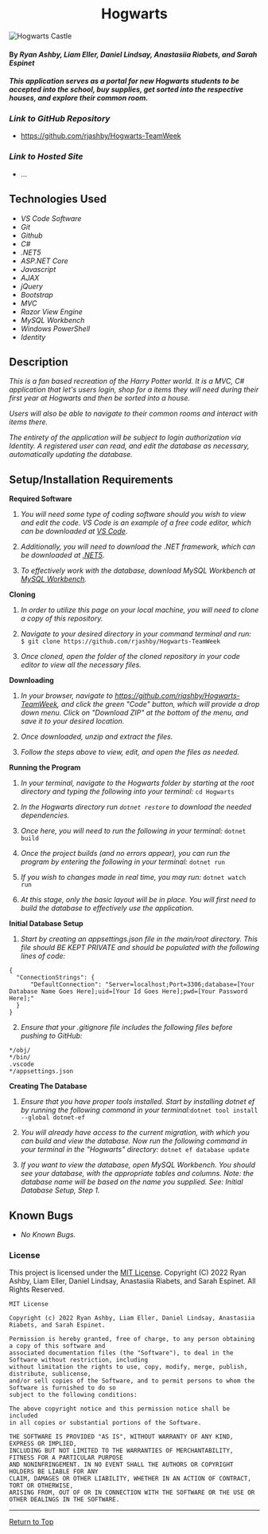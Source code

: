 <h1 align="center">Hogwarts</h1> 

![Hogwarts Castle](https://static.onecms.io/wp-content/uploads/sites/6/2018/07/hogwarts1-2000.jpg)

#### By _**Ryan Ashby, Liam Eller, Daniel Lindsay, Anastasiia Riabets, and Sarah Espinet**_ 

#### _This application serves as a portal for new Hogwarts students to be accepted into the school, buy supplies, get sorted into the respective houses, and explore their common room._

### _Link to GitHub Repository_

* https://github.com/rjashby/Hogwarts-TeamWeek

### _Link to Hosted Site_

* ...

## Technologies Used 

* _VS Code Software_
* _Git_
* _Github_
* _C#_
* _.NET5_
* _ASP.NET Core_
* _Javascript_
* _AJAX_
* _jQuery_
* _Bootstrap_
* _MVC_
* _Razor View Engine_
* _MySQL Workbench_
* _Windows PowerShell_
* _Identity_

## Description 

_This is a fan based recreation of the Harry Potter world. It is a MVC, C# application that let's users login, shop for a items they will need during their first year at Hogwarts and then be sorted into a house._

_Users will also be able to navigate to their common rooms and interact with items there._

_The entirety of the application will be subject to login authorization via Identity. A registered user can read, and edit the database as necessary, automatically updating the database._
 
## Setup/Installation Requirements 

**Required Software**

1) _You will need some type of coding software should you wish to view and edit the code. VS Code is an example of a free code editor, which can be downloaded at [VS Code](https://code.visualstudio.com/)_.

2) _Additionally, you will need to download the .NET framework, which can be downloaded at [.NET5](https://dotnet.microsoft.com/en-us/download/dotnet/5.0)_.

3) _To effectively work with the database, download MySQL Workbench at [MySQL Workbench](https://dev.mysql.com/downloads/workbench/)._


**Cloning**

1) _In order to utilize this page on your local machine, you will need to clone a copy of this repository._

2) _Navigate to your desired directory in your command terminal and run:_ ``` $ git clone https://github.com/rjashby/Hogwarts-TeamWeek```

3) _Once cloned, open the folder of the cloned repository in your code editor to view all the necessary files._


**Downloading**

1) _In your browser, navigate to https://github.com/rjashby/Hogwarts-TeamWeek, and click the green "Code" button, which will provide a drop down menu. Click on "Download ZIP" at the bottom of the menu, and save it to your desired location._

2) _Once downloaded, unzip and extract the files._

3) _Follow the steps above to view, edit, and open the files as needed._


**Running the Program**

1) _In your terminal, navigate to the Hogwarts folder by starting at the root directory and typing the following into your terminal:_ ```cd Hogwarts```

2) _In the Hogwarts directory run ```dotnet restore``` to download the needed dependencies._

3) _Once here, you will need to run the following in your terminal:_ ```dotnet build```

4) _Once the project builds (and no errors appear), you can run the program by entering the following in your terminal:_ ```dotnet run```

5) _If you wish to changes made in real time, you may run:_ ```dotnet watch run```

6) _At this stage, only the basic layout will be in place. You will first need to build the database to effectively use the application._


**Initial Database Setup** 

1) _Start by creating an appsettings.json file in the main/root directory. This file should BE KEPT PRIVATE and should be populated with the following lines of code:_

```
{
  "ConnectionStrings": {
      "DefaultConnection": "Server=localhost;Port=3306;database=[Your Database Name Goes Here];uid=[Your Id Goes Here];pwd=[Your Password Here];"
  }
}
```
2) _Ensure that your .gitignore file includes the following files before pushing to GitHub:_

``` 
*/obj/
*/bin/
.vscode
*/appsettings.json
```

**Creating The Database**

1) _Ensure that you have proper tools installed. Start by installing dotnet ef by running the following command in your terminal:_```dotnet tool install --global dotnet-ef```

2) _You will already have access to the current migration, with which you can build and view the database. Now run the following command in your terminal in the "Hogwarts" directory:_ ```dotnet ef database update```

3) _If you want to view the database, open MySQL Workbench. You should see your database, with the appropriate tables and columns. Note: the database name will be based on the name you supplied. See: Initial Database Setup, Step 1._

## Known Bugs 

* _No Known Bugs._  

### License

This project is licensed under the [MIT License](https://opensource.org/licenses/MIT). Copyright (C) 2022 Ryan Ashby, Liam Eller, Daniel Lindsay, Anastasiia Riabets, and Sarah Espinet. All Rights Reserved.

```
MIT License

Copyright (c) 2022 Ryan Ashby, Liam Eller, Daniel Lindsay, Anastasiia Riabets, and Sarah Espinet.

Permission is hereby granted, free of charge, to any person obtaining a copy of this software and 
associated documentation files (the "Software"), to deal in the Software without restriction, including 
without limitation the rights to use, copy, modify, merge, publish, distribute, sublicense, 
and/or sell copies of the Software, and to permit persons to whom the Software is furnished to do so 
subject to the following conditions:

The above copyright notice and this permission notice shall be included 
in all copies or substantial portions of the Software.

THE SOFTWARE IS PROVIDED "AS IS", WITHOUT WARRANTY OF ANY KIND, EXPRESS OR IMPLIED, 
INCLUDING BUT NOT LIMITED TO THE WARRANTIES OF MERCHANTABILITY, FITNESS FOR A PARTICULAR PURPOSE 
AND NONINFRINGEMENT. IN NO EVENT SHALL THE AUTHORS OR COPYRIGHT HOLDERS BE LIABLE FOR ANY 
CLAIM, DAMAGES OR OTHER LIABILITY, WHETHER IN AN ACTION OF CONTRACT, TORT OR OTHERWISE, 
ARISING FROM, OUT OF OR IN CONNECTION WITH THE SOFTWARE OR THE USE OR OTHER DEALINGS IN THE SOFTWARE.
```

------------------------------

<a href="#">Return to Top</a>
